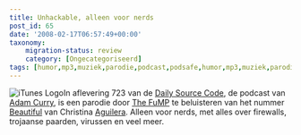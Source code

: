 ```yaml
---
title: Unhackable, alleen voor nerds
post_id: 65
date: '2008-02-17T06:57:49+00:00'
taxonomy:
    migration-status: review
    category: [Ongecategoriseerd]
tags: [humor,mp3,muziek,parodie,podcast,podsafe,humor,mp3,muziek,parodie,podcast,podsafe]
---
```

![iTunes Logo](/images/2008/02/itunes-logo.thumbnail.png)In aflevering 723 van de [Daily Source Code](http://www.dailysourcecode.com/), de podcast van [Adam Curry](http://www.curry.com), is een parodie door [The FuMP](http://www.podshow.com/music/?artist_id=8073) te beluisteren van het nummer [Beautiful](http://www.last.fm/music/Christina+Aguilera/_/Beautiful) van Christina [Aguilera](http://www.last.fm/music/Christina+Aguilera). Alleen voor nerds, met alles over firewalls, trojaanse paarden, virussen en veel meer.